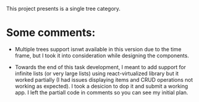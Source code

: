 This project presents is a single tree category.

# Some comments:
- Multiple trees support isnwt available in this version due to the time frame, but I took it into consideration while designing the components.

- Towards the end of this task development, I meant to add support for infinite lists (or very large lists) using react-virtualized library but it worked partially (I had issues displaying items and CRUD operations not working as expected).
I took a desicion to dop it and submit a working app.
I left the partiall code in comments so you can see my initial plan.